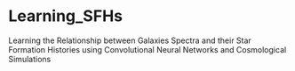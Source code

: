 # Learning_SFHs
Learning the Relationship between Galaxies Spectra and their Star Formation Histories using Convolutional Neural Networks and Cosmological Simulations
